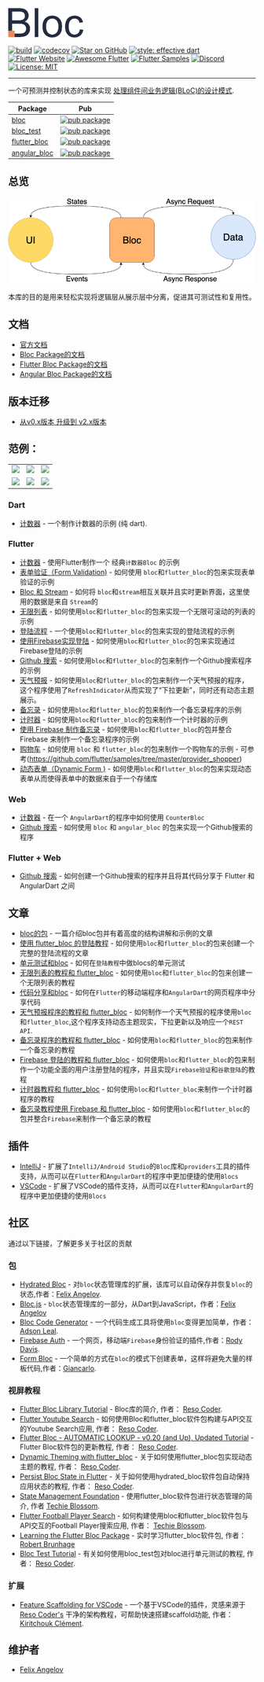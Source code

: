 <img src="https://raw.githubusercontent.com/felangel/bloc/master/docs/assets/bloc_logo_full.png" height="60" alt="Bloc" />

[![build](https://github.com/felangel/bloc/workflows/build/badge.svg)](https://github.com/felangel/bloc/actions)
[![codecov](https://codecov.io/gh/felangel/Bloc/branch/master/graph/badge.svg)](https://codecov.io/gh/felangel/bloc)
[![Star on GitHub](https://img.shields.io/github/stars/felangel/bloc.svg?style=flat&logo=github&colorB=deeppink&label=stars)](https://github.com/felangel/bloc)
[![style: effective dart](https://img.shields.io/badge/style-effective_dart-40c4ff.svg)](https://github.com/tenhobi/effective_dart)
[![Flutter Website](https://img.shields.io/badge/flutter-website-deepskyblue.svg)](https://flutter.dev/docs/development/data-and-backend/state-mgmt/options#bloc--rx)
[![Awesome Flutter](https://img.shields.io/badge/awesome-flutter-blue.svg?longCache=true)](https://github.com/Solido/awesome-flutter#standard)
[![Flutter Samples](https://img.shields.io/badge/flutter-samples-teal.svg?longCache=true)](http://fluttersamples.com)
[![Discord](https://img.shields.io/discord/649708778631200778.svg?logo=discord&color=blue)](https://discord.gg/Hc5KD3g)
[![License: MIT](https://img.shields.io/badge/license-MIT-purple.svg)](https://opensource.org/licenses/MIT)

---

一个可预测并控制状态的库来实现 [处理组件间业务逻辑(BLoC)的设计模式](https://www.didierboelens.com/2018/08/reactive-programming---streams---bloc).

| Package                                                                            | Pub                                                                                                    |
| ---------------------------------------------------------------------------------- | ------------------------------------------------------------------------------------------------------ |
| [bloc](https://github.com/felangel/bloc/tree/master/packages/bloc)                 | [![pub package](https://img.shields.io/pub/v/bloc.svg)](https://pub.dev/packages/bloc)                 |
| [bloc_test](https://github.com/felangel/bloc/tree/master/packages/bloc_test)       | [![pub package](https://img.shields.io/pub/v/bloc_test.svg)](https://pub.dev/packages/bloc_test)       |
| [flutter_bloc](https://github.com/felangel/bloc/tree/master/packages/flutter_bloc) | [![pub package](https://img.shields.io/pub/v/flutter_bloc.svg)](https://pub.dev/packages/flutter_bloc) |
| [angular_bloc](https://github.com/felangel/bloc/tree/master/packages/angular_bloc) | [![pub package](https://img.shields.io/pub/v/angular_bloc.svg)](https://pub.dev/packages/angular_bloc) |

## 总览

<img src="https://raw.githubusercontent.com/felangel/bloc/master/docs/assets/bloc_architecture.png" alt="Bloc Architecture" />

本库的目的是用来轻松实现将逻辑层从展示层中分离，促进其可测试性和复用性。

## 文档

- [官方文档](https://bloclibrary.dev)
- [Bloc Package的文档](https://github.com/felangel/Bloc/tree/master/packages/bloc/README.md)
- [Flutter Bloc Package的文档](https://github.com/felangel/Bloc/tree/master/packages/flutter_bloc/README.md)
- [Angular Bloc Package的文档](https://github.com/felangel/Bloc/tree/master/packages/angular_bloc/README.md)

## 版本迁移

- [从v0.x版本 升级到 v2.x版本](https://dev.to/mhadaily/upgrade-to-bloc-library-v1-0-0-for-flutter-and-angular-dart-2np0)

## 范例：

<div style="text-align: center">
    <table>
        <tr>
            <td style="text-align: center">
                <a href="https://bloclibrary.dev/#/fluttercountertutorial">
                    <img src="https://bloclibrary.dev/assets/gifs/flutter_counter.gif" width="200"/>
                </a>
            </td>            
            <td style="text-align: center">
                <a href="https://bloclibrary.dev/#/flutterinfinitelisttutorial">
                    <img src="https://bloclibrary.dev/assets/gifs/flutter_infinite_list.gif" width="200"/>
                </a>
            </td>
            <td style="text-align: center">
                <a href="https://bloclibrary.dev/#/flutterfirebaselogintutorial">
                    <img src="https://bloclibrary.dev/assets/gifs/flutter_firebase_login.gif" width="200" />
                </a>
            </td>
        </tr>
        <tr>
            <td style="text-align: center">
                <a href="https://bloclibrary.dev/#/flutterangulargithubsearch">
                    <img src="https://bloclibrary.dev/assets/gifs/flutter_github_search.gif" width="200"/>
                </a>
            </td>
            <td style="text-align: center">
                <a href="https://bloclibrary.dev/#/flutterweathertutorial">
                    <img src="https://bloclibrary.dev/assets/gifs/flutter_weather.gif" width="200"/>
                </a>
            </td>
            <td style="text-align: center">
                <a href="https://bloclibrary.dev/#/fluttertodostutorial">
                    <img src="https://bloclibrary.dev/assets/gifs/flutter_todos.gif" width="200"/>
                </a>
            </td>
        </tr>
    </table>
</div>

### Dart

- [计数器](https://github.com/felangel/Bloc/tree/master/packages/bloc/example) - 一个制作计数器的示例 (纯 dart).

### Flutter

- [计数器](https://bloclibrary.dev/#/fluttercountertutorial) - 使用Flutter制作一个 经典`计数器Bloc` 的示例
- [表单验证（Form Validation)](https://github.com/felangel/bloc/tree/master/examples/flutter_form_validation) -  如何使用 `bloc`和`flutter_bloc`的包来实现表单验证的示例
- [Bloc 和 Stream](https://github.com/felangel/bloc/tree/master/examples/flutter_bloc_with_stream) - 如何将 `bloc`和`stream`相互关联并且实时更新界面，这里使用的数据是来自 `Stream`的
- [无限列表](https://bloclibrary.dev/#/flutterinfinitelisttutorial) - 如何使用`bloc`和`flutter_bloc`的包来实现一个无限可滚动的列表的示例
- [登陆流程](https://bloclibrary.dev/#/flutterlogintutorial) - 一个使用`bloc`和`flutter_bloc`的包来实现的登陆流程的示例
- [使用Firebase实现登陆](https://bloclibrary.dev/#/flutterfirebaselogintutorial) - 如何使用`bloc`和`flutter_bloc`的包来实现通过Firebase登陆的示例
- [Github 搜索](https://bloclibrary.dev/#/flutterangulargithubsearch) - 如何使用`bloc`和`flutter_bloc`的包来制作一个Github搜索程序的示例
- [天气预报](https://bloclibrary.dev/#/flutterweathertutorial) - 如何使用`bloc`和`flutter_bloc`的包来制作一个天气预报的程序， 这个程序使用了`RefreshIndicator`从而实现了“下拉更新”，同时还有动态主题展示。
- [备忘录](https://bloclibrary.dev/#/fluttertodostutorial) - 如何使用`bloc`和`flutter_bloc`的包来制作一个备忘录程序的示例
- [计时器](https://github.com/felangel/bloc/tree/master/examples/flutter_timer) - 如何使用`bloc`和`flutter_bloc`的包来制作一个计时器的示例
- [使用 Firebase 制作备忘录](https://bloclibrary.dev/#/flutterfirestoretodostutorial) - 如何使用`bloc`和`flutter_bloc`的包并整合 Firebase 来制作一个备忘录程序的示例
- [购物车](https://github.com/felangel/bloc/tree/master/examples/flutter_shopping_cart) - 如何使用 `bloc` 和 `flutter_bloc`的包来制作一个购物车的示例 - 可参考(https://github.com/flutter/samples/tree/master/provider_shopper)
- [动态表单（Dynamic Form )](https://github.com/felangel/bloc/tree/master/examples/flutter_dynamic_form) - 如何使用`bloc`和`flutter_bloc`的包来实现动态表单从而使得表单中的数据来自于一个存储库

### Web

- [计数器](https://github.com/felangel/Bloc/tree/master/examples/angular_counter) - 在一个 `AngularDart`的程序中如何使用 `CounterBloc`
- [Github 搜索](https://github.com/felangel/Bloc/tree/master/examples/github_search/angular_github_search) - 如何使用 `bloc` 和 `angular_bloc` 的包来实现一个Github搜索的程序

### Flutter + Web 

- [Github 搜索](https://github.com/felangel/Bloc/tree/master/examples/github_search) - 如何创建一个Github搜索的程序并且将其代码分享于 Flutter 和 AngularDart 之间

## 文章

- [bloc的包](https://medium.com/flutter-community/flutter-bloc-package-295b53e95c5c) - 一篇介绍bloc包并有着高度的结构讲解和示例的文章
- [使用 flutter_bloc 的登陆教程](https://medium.com/flutter-community/flutter-login-tutorial-with-flutter-bloc-ea606ef701ad) - 如何使用`bloc`和`flutter_bloc`的包来创建一个完整的登陆流程的文章
- [单元测试和bloc](https://medium.com/@felangelov/unit-testing-with-bloc-b94de9655d86) - 如何在`登陆教程`中做blocs的单元测试
- [无限列表的教程和 flutter_bloc](https://medium.com/flutter-community/flutter-infinite-list-tutorial-with-flutter-bloc-2fc7a272ec67) - 如何使用`bloc`和`flutter_bloc`的包来创建一个无限列表的教程
- [代码分享和bloc](https://medium.com/flutter-community/code-sharing-with-bloc-b867302c18ef) - 如何在`Flutter`的移动端程序和`AngularDart`的网页程序中分享代码
- [天气预报程序的教程和 flutter_bloc](https://medium.com/flutter-community/weather-app-with-flutter-bloc-e24a7253340d) - 如何制作一个天气预报的程序使用`bloc`和`flutter_bloc`,这个程序支持动态主题现实，下拉更新以及响应一个`REST API`.
- [备忘录程序的教程和 flutter_bloc](https://medium.com/flutter-community/flutter-todos-tutorial-with-flutter-bloc-d9dd833f9df3) - 如何使用`bloc`和`flutter_bloc`的包来制作一个备忘录的教程
- [Firebase 登陆的教程和 flutter_bloc](https://medium.com/flutter-community/firebase-login-with-flutter-bloc-47455e6047b0) - 如何使用`bloc`和`flutter_bloc`的包来制作一个功能全面的用户注册登陆的程序，并且实现`Firebase验证`和`谷歌登陆`的教程
- [计时器教程和 flutter_bloc](https://medium.com/flutter-community/flutter-timer-with-flutter-bloc-a464e8332ceb) - 如何使用`bloc`和`flutter_bloc`来制作一个计时器程序的教程
- [备忘录教程使用 Firebase 和 flutter_bloc](https://medium.com/flutter-community/firestore-todos-with-flutter-bloc-7b2d5fadcc80) - 如何使用`bloc`和`flutter_bloc`的包并整合`Firebase`来制作一个备忘录的教程

## 插件

- [IntelliJ](https://plugins.jetbrains.com/plugin/12129-bloc-code-generator) - 扩展了`IntelliJ/Android Studio`的`Bloc`库和`providers`工具的插件支持，从而可以在`Flutter`和`AngularDart`的程序中更加便捷的使用`Blocs`
- [VSCode](https://marketplace.visualstudio.com/items?itemName=FelixAngelov.bloc#overview) - 扩展了VSCode的插件支持，从而可以在`Flutter`和`AngularDart`的程序中更加便捷的使用`Blocs`

## 社区

通过以下链接，了解更多关于社区的贡献

### 包

- [Hydrated Bloc](https://pub.dev/packages/hydrated_bloc) - 对`bloc`状态管理库的扩展，该库可以自动保存并恢复`bloc`的状态,作者：[Felix Angelov](https://github.com/felangel).
- [Bloc.js](https://github.com/felangel/bloc.js) - `bloc`状态管理库的一部分，从Dart到JavaScript，作者：[Felix Angelov](https://github.com/felangel)
- [Bloc Code Generator](https://pub.dev/packages/bloc_code_generator) - 一个代码生成工具将使用`bloc`变得更加简单，作者：[Adson Leal](https://github.com/adsonpleal).
- [Firebase Auth](https://pub.dev/packages/fb_auth) - 一个网页，移动端`Firebase`身份验证的插件,作者：[Rody Davis](https://github.com/AppleEducate).
- [Form Bloc](https://pub.dev/packages/form_bloc) - 一个简单的方式在`bloc`的模式下创建表单，这样将避免大量的样板代码,作者：[Giancarlo](https://github.com/GiancarloCode).

### 视屏教程

- [Flutter Bloc Library Tutorial](https://www.youtube.com/watch?v=hTExlt1nJZI) - 
Bloc库的简介, 作者： [Reso Coder](https://resocoder.com).
- [Flutter Youtube Search](https://www.youtube.com/watch?v=BJY8nuYUM7M) - 如何使用Bloc和flutter_bloc软件包构建与API交互的Youtube Search应用, 作者： [Reso Coder](https://resocoder.com).
- [Flutter Bloc - AUTOMATIC LOOKUP - v0.20 (and Up), Updated Tutorial](https://www.youtube.com/watch?v=_vOpPuVfmiU) - Flutter Bloc软件包的更新教程, 作者： [Reso Coder](https://resocoder.com).
- [Dynamic Theming with flutter_bloc](https://www.youtube.com/watch?v=YYbhkg-W8Mg) - 关于如何使用flutter_bloc包实现动态主题的教程, 作者： [Reso Coder](https://resocoder.com).
- [Persist Bloc State in Flutter](https://www.youtube.com/watch?v=vSOpZd_FFEY) - 关于如何使用hydrated_bloc软件包自动保持应用状态的教程, 作者： [Reso Coder](https://resocoder.com).
- [State Management Foundation](https://www.youtube.com/watch?v=S2KmxzgsTwk&t=731s) - 使用flutter_bloc软件包进行状态管理的简介, 作者 [Techie Blossom](https://techieblossom.com).
- [Flutter Football Player Search](https://www.youtube.com/watch?v=S2KmxzgsTwk) - 如何构建使用bloc和flutter_bloc软件包与API交互的Football Player搜索应用, 作者： [Techie Blossom](https://techieblossom.com).
- [Learning the Flutter Bloc Package](https://www.youtube.com/watch?v=eAiCPl3yk9A&t=1s) - 实时学习flutter_bloc软件包, 作者： [Robert Brunhage](https://www.youtube.com/channel/UCSLIg5O0JiYO1i2nD4RclaQ)
- [Bloc Test Tutorial](https://www.youtube.com/watch?v=S6jFBiiP0Mc) - 有关如何使用bloc_test包对bloc进行单元测试的教程, 作者： [Reso Coder](https://resocoder.com).

### 扩展

- [Feature Scaffolding for VSCode](https://marketplace.visualstudio.com/items?itemName=KiritchoukC.flutter-clean-architecture) - 一个基于VSCode的插件，灵感来源于[Reso Coder's](https://resocoder.com) 干净的架构教程，可帮助快速搭建scaffold功能, 作者： [Kiritchouk Clément](https://github.com/KiritchoukC).

## 维护者

- [Felix Angelov](https://github.com/felangel)
